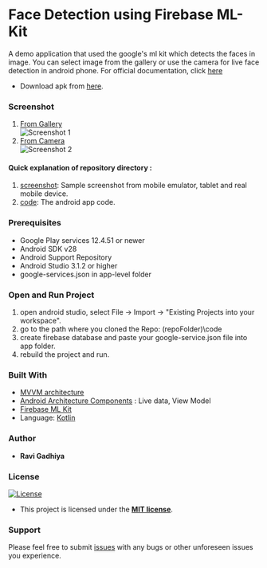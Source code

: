 # Face Detection using Firebase ML-Kit
A demo application that used the google's ml kit which detects the faces in image. You can select image from the gallery or use the camera for live face detection in android phone.
For official documentation, click [here](https://firebase.google.com/docs/ml-kit/android/detect-faces)

- Download apk from [here](https://github.com/Ravi879/Face-Detection/raw/master/FaceDetector.apk).

### Screenshot
1. [From Gallery](https://github.com/Ravi879/Face-Detection/blob/master/Screenshot/Galaxy%20j7%20Prime%202/from_image.jpg)  <br>
![Screenshot 1](https://github.com/Ravi879/Face-Detection/raw/master/Screenshot/from_image.jpg "")
2. [From Camera](https://github.com/Ravi879/Face-Detection/blob/master/Screenshot/Galaxy%20j7%20Prime%202/live_camera.jpg) <br>
![Screenshot 2](https://github.com/Ravi879/Face-Detection/raw/master/Screenshot/live_camera.jpg "")

 #### Quick explanation of repository directory :
1. [screenshot](https://github.com/Ravi879/Face-Detection/tree/master/Screenshot): Sample screenshot from mobile emulator, tablet and real mobile device.
2. [code](https://github.com/Ravi879/Face-Detection/tree/master/code): The android app code.

### Prerequisites

- Google Play services 12.4.51 or newer
- Android SDK v28
- Android Support Repository
- Android Studio 3.1.2 or higher
- google-services.json in app-level folder

### Open and Run Project
1. open android studio, select File -> Import -> "Existing Projects into your workspace".
2. go to the path where you cloned the Repo: (repoFolder)\code
3. create firebase database and paste your google-service.json file into app folder.
4. rebuild the project and run.

### Built With

- [MVVM architecture](https://developer.android.com/jetpack/docs/guide)
- [Android Architecture Components](https://developer.android.com/topic/libraries/architecture/) : Live  data, View Model
- [Firebase ML Kit](https://firebase.google.com/docs/ml-kit/)
- Language:  [Kotlin](https://kotlinlang.org/)


### Author

- **Ravi Gadhiya**

### License

[![License](http://img.shields.io/:license-mit-blue.svg?style=flat-square)](http://badges.mit-license.org)

- This project is licensed under the **[MIT license](http://opensource.org/licenses/mit-license.php)**.

### Support

Please feel free to submit [issues](https://github.com/Ravi879/Face-Detection/issues) with any bugs or other unforeseen issues you experience.
